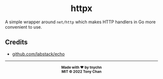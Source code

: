 <h1 align="center">httpx</h1>

A simple wrapper around `net/http` which makes
HTTP handlers in Go more convenient to use.

## Credits

- [github.com/labstack/echo](https://github.com/labstack/echo)

---

<p align="center">
  <sub><strong>Made with ♥︎ by tnychn</strong></sub>
  <br>
  <sub><strong>MIT © 2022 Tony Chan</strong></sub>
</p>
